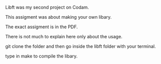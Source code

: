 Libft was my second project on Codam.

This assigment was about making your own libary.

The exact assigment is in the PDF.

There is not much to explain here only about the usage.

git clone the folder and then go inside the libft folder with your terminal.

type in make to compile the libary.

